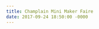 ```yaml
---
title: Champlain Mini Maker Faire
date: 2017-09-24 18:50:00 -0000
---
```

<figure><img src="/journal/images/maker1.jpg" alt="" /></figure>

<figure><img src="/journal/images/maker2.jpg" alt="" /></figure>

<figure><img src="/journal/images/maker3.jpg" alt="" /></figure>

<figure><img src="/journal/images/maker4.jpg" alt="" /></figure>

<figure><img src="/journal/images/maker5.jpg" alt="" /></figure>

<figure><img src="/journal/images/maker6.jpg" alt="" /></figure>

<figure><img src="/journal/images/maker7.jpg" alt="" /></figure>

<figure><img src="/journal/images/maker8.jpg" alt="" /></figure>

<figure><img src="/journal/images/maker9.jpg" alt="" /></figure>

<figure><img src="/journal/images/maker10.jpg" alt="" /></figure>

<figure><img src="/journal/images/maker11.jpg" alt="" /></figure>

<figure><img src="/journal/images/maker12.jpg" alt="" /></figure>

<figure><img src="/journal/images/maker13.jpg" alt="" /></figure>

<figure><img src="/journal/images/maker14.jpg" alt="" /></figure>

<figure><img src="/journal/images/maker15.jpg" alt="" /></figure>

<figure><img src="/journal/images/maker16.jpg" alt="" /></figure>

<figure><img src="/journal/images/maker17.jpg" alt="" /></figure>

<figure><img src="/journal/images/maker18.jpg" alt="" /></figure>

<figure><img src="/journal/images/maker19.jpg" alt="" /></figure>

<figure><img src="/journal/images/maker20.jpg" alt="" /></figure>

<figure><img src="/journal/images/maker21.jpg" alt="" /></figure>